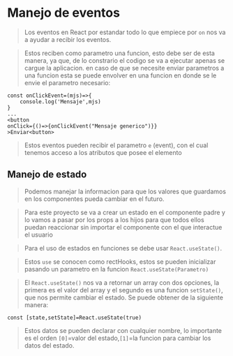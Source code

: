 # Manejo de eventos

> Los eventos en React por estandar todo lo que empiece por `on` nos va a ayudar a recibir los eventos.

> Estos reciben como parametro una funcion, esto debe ser de esta manera, ya que, de lo constrario el codigo se va a ejecutar apenas se cargue la aplicacion.
> en caso de que se necesite enviar parametros a una funcion esta se puede envolver en una funcion en donde se le envie el parametro necesario:

```
const onClickEvent=(mjs)=>{
    console.log('Mensaje',mjs)
}
...
<button
onClick={()=>{onClickEvent("Mensaje generico")}}
>Enviar<button>
```

> Estos eventos pueden recibir el parametro `e` (event), con el cual tenemos acceso a los atributos que posee el elemento

## Manejo de estado

> Podemos manejar la informacion para que los valores que guardamos en los componentes pueda cambiar en el futuro.

> Para este proyecto se va a crear un estado en el componente padre y lo vamos a pasar por los props a los hijos para que todos ellos puedan reaccionar sin importar el componente con el que interactue el usuario

> Para el uso de estados en funciones se debe usar `React.useState()`.

> Estos `use` se conocen como rectHooks, estos se pueden inicializar pasando un parametro en la funcion `React.useState(Parametro)`

> El `React.useState()` nos va a retornar un array con dos opciones, la primera es el valor del array y el segundo es una funcion `setState()`, que nos permite cambiar el estado.
> Se puede obtener de la siguiente manera:

```
const [state,setState]=React.useState(true)

```

> Estos datos se pueden declarar con cualquier nombre, lo importante es el orden `[0]`=valor del estado,`[1]`=la funcion para cambiar los datos del estado.
